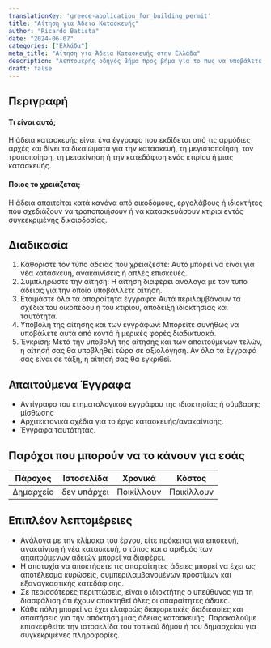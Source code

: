 ```yaml
---
translationKey: 'greece-application_for_building_permit'
title: "Αίτηση για Άδεια Κατασκευής"
author: "Ricardo Batista"
date: "2024-06-07"
categories: ["Ελλάδα"]
meta_title: "Αίτηση για Άδεια Κατασκευής στην Ελλάδα"
description: "Λεπτομερής οδηγός βήμα προς βήμα για το πως να υποβάλετε αίτηση για άδεια κατασκευής στην Ελλάδα."
draft: false
---
```


## Περιγραφή 

#### Τι είναι αυτό;
Η άδεια κατασκευής είναι ένα έγγραφο που εκδίδεται από τις αρμόδιες αρχές και δίνει τα δικαιώματα για την κατασκευή, τη μεγιστοποίηση, τον τροποποίηση, τη μετακίνηση ή την κατεδάφιση ενός κτιρίου ή μιας κατασκευής.

#### Ποιος το χρειάζεται;
Η άδεια απαιτείται κατά κανόνα από οικοδόμους, εργολάβους ή ιδιοκτήτες που σχεδιάζουν να τροποποιήσουν ή να κατασκευάσουν κτίρια εντός συγκεκριμένης δικαιοδοσίας.

## Διαδικασία

1. Καθορίστε τον τύπο άδειας που χρειάζεστε: Αυτό μπορεί να είναι για νέα κατασκευή, ανακαινίσεις ή απλές επισκευές.
2. Συμπληρώστε την αίτηση: Η αίτηση διαφέρει ανάλογα με τον τύπο άδειας για την οποία υποβάλλετε αίτηση.
3. Ετοιμάστε όλα τα απαραίτητα έγγραφα: Αυτά περιλαμβάνουν τα σχέδια του οικοπέδου ή του κτιρίου, απόδειξη ιδιοκτησίας και ταυτότητα.
4. Υποβολή της αίτησης και των εγγράφων: Μπορείτε συνήθως να υποβάλετε αυτά από κοντά ή μερικές φορές διαδικτυακά.
5. Έγκριση: Μετά την υποβολή της αίτησης και των απαιτούμενων τελών, η αίτησή σας θα υποβληθεί τώρα σε αξιολόγηση. Αν όλα τα έγγραφά σας είναι σε τάξη, η αίτησή σας θα εγκριθεί.

## Απαιτούμενα Έγγραφα 

- Αντίγραφο του κτηματολογικού εγγράφου της ιδιοκτησίας ή σύμβασης μίσθωσης
- Αρχιτεκτονικά σχέδια για το έργο κατασκευής/ανακαίνισης.
- Έγγραφα ταυτότητας.

## Παρόχοι που μπορούν να το κάνουν για εσάς

| Πάροχος       |     Ιστοσελίδα     |     Χρονικά    |       Κόστος      |
| --------------- | --------------- |  :-------------: | :-------------: |
| Δημαρχείο    |  δεν υπάρχει    |      Ποικίλλουν    |       Ποικίλλουν  |

## Επιπλέον λεπτομέρειες 

- Ανάλογα με την κλίμακα του έργου, είτε πρόκειται για επισκευή, ανακαίνιση ή νέα κατασκευή, ο τύπος και ο αριθμός των απαιτούμενων αδειών μπορεί να διαφέρει.
- Η αποτυχία να αποκτήσετε τις απαραίτητες άδειες μπορεί να έχει ως αποτέλεσμα κυρώσεις, συμπεριλαμβανομένων προστίμων και εξαναγκαστικής κατεδάφισης.
- Σε περισσότερες περιπτώσεις, είναι ο ιδιοκτήτης ο υπεύθυνος για τη διασφάλιση ότι έχουν αποκτηθεί όλες οι απαραίτητες άδειες.
- Κάθε πόλη μπορεί να έχει ελαφρώς διαφορετικές διαδικασίες και απαιτήσεις για την απόκτηση μιας άδειας κατασκευής. Παρακαλούμε επισκεφθείτε την ιστοσελίδα του τοπικού δήμου ή του δημαρχείου για συγκεκριμένες πληροφορίες.